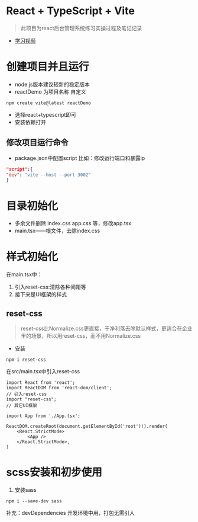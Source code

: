 # React + TypeScript + Vite 
> 此项目为react后台管理系统练习实操过程及笔记记录
* [学习视频](https://www.bilibili.com/video/BV1FV4y157Zx?p=1&vd_source=4046650f4b6e75ab86067f7a5a418626)

# 创建项目并且运行
* node.js版本建议较新的稳定版本
* reactDemo 为项目名称 自定义
```shell
npm create vite@latest reactDemo
```
* 选择react+typescript即可
* 安装依赖打开
## 修改项目运行命令
  * package.json中配置script
比如：修改运行端口和暴露ip
```json
"script":{
"dev": "vite --host --port 3002"
}
```
# 目录初始化
* 多余文件删除 index.css app.css 等，修改app.tsx
* main.tsx——根文件，去除index.css

# 样式初始化
在main.tsx中：
1. 引入reset-css:清除各种间距等
2. 接下来是UI框架的样式
## reset-css
> reset-css比Normalize.css更直接，干净利落去除默认样式，更适合在企业里的场景，所以用reset-css，而不用Normalize.css

* 安装
```shell
npm i reset-css
```
在src/main.tsx中引入reset-css
```tsx
import React from 'react';
import ReactDOM from 'react-dom/client';
// 引入reset-css
import "reset-css";
// 其它UI框架

import App from './App.tsx';

ReactDOM.createRoot(document.getElementById('root')!).render(
    <React.StrictMode>
        <App />
    </React.StrictMode>,
)
```
# scss安装和初步使用
1. 安装sass
```shell
npm i --save-dev sass
```
补充：devDependencies 开发环境中用，打包无需引入










